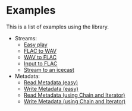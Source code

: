 # Examples

This is a list of examples using the library.

- Streams:
    - [Easy play](./easy-play.js)
    - [FLAC to WAV](./flac2wav.js)
    - [WAV to FLAC](./wav2flac.js)
    - [Input to FLAC](./mic2flac.js)
    - [Stream to an icecast](./mic2flac2icecast.js)
- Metadata:
    - [Read Metadata (easy)](./read-metadata.js)
    - [Write Metadata (easy)](./write-metadata.js)
    - [Read Metadata (using Chain and Iterator)](./read-metadata-2.js)
    - [Write Metadata (using Chain and Iterator)](./write-metadata-2.js)

